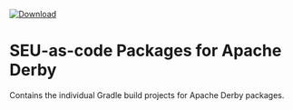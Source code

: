 [ ![Download](https://api.bintray.com/packages/seu-as-code/maven/db-derby/images/download.svg) ](https://bintray.com/seu-as-code/maven/db-derby/_latestVersion)

# SEU-as-code Packages for Apache Derby

Contains the individual Gradle build projects for Apache Derby packages.

